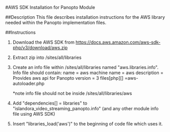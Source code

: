#AWS SDK Installation for Panopto Module

##Description
This file describes installation instructions for the AWS library needed within the Panopto implementation files.

##Instructions
1. Download the AWS SDK from https://docs.aws.amazon.com/aws-sdk-php/v3/download/aws.zip

2. Extract zip into /sites/all/libraries 

3. Create an info file within /sites/all/libraries named "aws.libraries.info". 
    Info file should contain: 
    name = aws
    machine name = aws
    description = Provides aws api for Panopto
    version = 3
    files[php][] =aws-autoloader.php

    *note info file should not be inside /sites/all/libraries/aws

4. Add "dependencies[] = libraries" to "islandora_video_streaming_panopto.info" (and any other module info file using AWS SDK)

5. Insert "libraries_load('aws')" to the beginning of code file which uses it.
